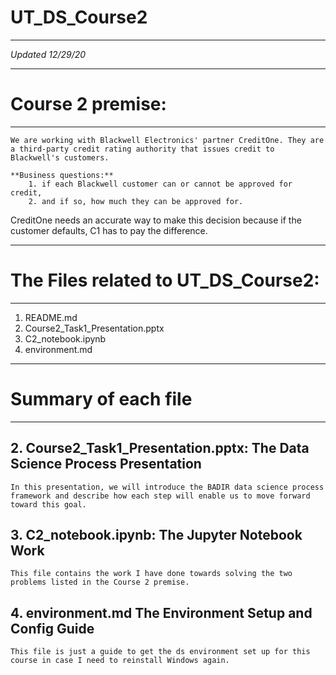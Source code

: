 # UT_DS_Course2
---
*Updated 12/29/20*

---
# Course 2 premise:
---
    We are working with Blackwell Electronics' partner CreditOne. They are a third-party credit rating authority that issues credit to Blackwell's customers. 

    **Business questions:** 
        1. if each Blackwell customer can or cannot be approved for credit, 
        2. and if so, how much they can be approved for.

CreditOne needs an accurate way to make this decision because if the customer defaults, C1 has to pay the difference.

---
# The Files related to UT_DS_Course2: 
---
1. README.md
2. Course2_Task1_Presentation.pptx
3. C2_notebook.ipynb
4. environment.md 

---
# Summary of each file
---
## 2. Course2_Task1_Presentation.pptx: The Data Science Process Presentation
    In this presentation, we will introduce the BADIR data science process framework and describe how each step will enable us to move forward toward this goal.
    
## 3. C2_notebook.ipynb: The Jupyter Notebook Work
    This file contains the work I have done towards solving the two problems listed in the Course 2 premise.

## 4. environment.md The Environment Setup and Config Guide
    This file is just a guide to get the ds environment set up for this course in case I need to reinstall Windows again.
